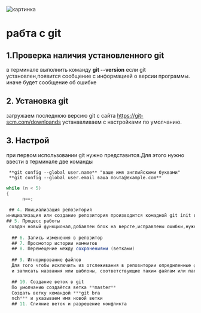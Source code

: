 ![картинка](gQ_PEOTlM1s.jpg)
# рабта с git

## 1.Проверка наличия установленного git
в терминале выполнить команду **git --version**
если git установлен,появится сообщение с информацией о версии программы. иначе будет сообщение об ошибке

## 2. Установка git
загружаем последнюю версию git с сайта https://git-scm.com/downloands
устанавливаем с настройками по умолчанию.

## 3. Настрой
при первом использовании git нужно представится.Для этого нужно ввести в терминале две команды
```
 **git config --global user.name** "ваше имя английскими буквами"
 **git config --global user.email ваша почта@example.com**
```
```c#
while (n < 5)
{
      n==;

 ## 4. Инициализация репозитория
инициализация или создание репозитория производится комадной git init в директории проэкта.может содержать файлы проэкта   
## 5. Процесс работы
 создан новый функционал,добавлен блок на версте,исправлены ошибки,нужно сохранить код 
 
  ## 6. Запись изменения в репозитор  
  ## 7. Просмотор истории коммитов
  ## 8. Перемещение между сохранениями (ветками)
  
  ## 9. Игнорирование файлов
  Для того чтобы исключить из отслеживания в репозитории опреднленные файлы или папки необходимо создать там файл/ ***.gitIgnore***
  и записать названия или шаблоны, соответствующие таким файлам или папкам.

  ## 10. Cоздание веток в git
  По умолчанию создаётся ветка **master**
  Создать ветку командой ***git bra
  nch*** и указываем имя новой ветки
  ## 11. Слияние веток и разрешение конфликта